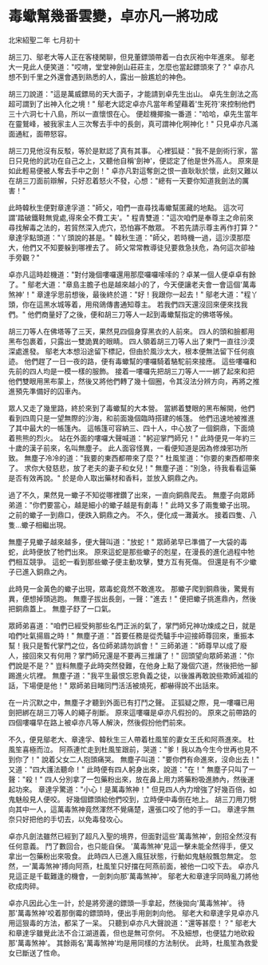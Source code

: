 # 毒蠍幫幾番雲變，卓亦凡一將功成

北宋紹聖二年 七月初十

胡三刀、鄔老大等人正在客棧閑聊，但見董鏢頭帶着一白衣灰袍中年進來。 鄔老大一見此人便笑道："哎唷，堂堂神劍山莊莊主，怎麼也當起鏢頭來了？" 卓亦凡想不到千里之外還會遇到熟悉的人，露出一臉尷尬的神色。

胡三刀說道："這是萬威鏢局的天大面子，才能請到卓先生出山。 卓先生劍法之高超可謂到了出神入化之境！" 鄔老大認定卓亦凡當年希望藉着'生死符'來控制他們三十六洞七十八島，所以一直懷恨在心。 便趁機揶揄一番道："哈哈，卓先生當年在靈鷲峰，被我家主人三次奪去手中的長劍，真可謂神化啊神化！" 只見卓亦凡滿面通紅，面帶怒容。

胡三刀見他沒有反駁，等於是默認了真有其事。 心裡狐疑："我不是劍術行家，當日只見他的武功在自己之上，又聽他自稱'劍神'，便認定了他是世外高人。 原來是如此輕易便被人奪去手中之劍！" 卓亦凡對這奪劍之恨一直耿耿於懷，此刻又難以在胡三刀面前辯解，只好忍着怒火不發，心想："總有一天要你知道我劍法的厲害！"

此時韓秋生便對章達孚道："師父，咱們一直尋找毒蠍幫匿藏的地點。 這次可謂'踏破鐵鞋無覓處,得來全不費工夫'。" 程青雙道："這次咱們是奉尊主之命前來尋找解毒之法的，若貿然深入虎穴，恐怕寡不敵眾。 不若先請示尊主再作打算？" 章達孚點頭道："丫頭說的甚是。" 韓秋生道："師父，若時機一過，這沙漠那麼大，他們又不知要躲到哪裡去了。 師父常常教導徒兒要救急扶危，為何這次卻袖手旁觀？"

卓亦凡這時趁機道："對付幾個嘍囉還用那麼囉囉嗦嗦的？卓某一個人便卓卓有餘了。" 鄔老大道："章島主膽子也是越來越小的了，今天便讓老夫會一會這個'萬毒煞神'！" 章達孚思前想後，最後終於道："好！我跟你一起去！" 鄔老大道："程丫頭，你在這黑水城等着，用飛鴿傳書通知尊主。 若我們四天還沒回來便來找我們。" 他們商量好了之後，便和胡三刀等人一起到毒蠍幫指定的佛塔等候。

胡三刀等人在佛塔等了三天，果然見四個身穿黑衣的人前來。 四人的頭和臉都用黑布包裹着，只露出一雙詭異的眼睛。 四人領着胡三刀等人出了東門一直往沙漠深處進發。 鄔老大本想沿途留下標記，但由於風沙太大，根本便無法留下任何痕迹。 他們趕了一日一夜的路，便有毒蠍幫的嘍囉騎着駱駝前來接應。 這些嘍囉和先前的四人均是一模一樣的服飾。 接着一嘍囉先把胡三刀等人一一綁了起來和把他們雙眼用黑布蒙上，然後又將他們轉了幾十個圈，令其沒法分辨方向，再將之推進預先準備好的囚車內。

眾人又走了幾里路，終於來到了毒蠍幫的大本營。 當綁着雙眼的黑布解開，他們看到四周只是一望無際的沙海，和前面幾個臨時搭建的帳篷。 他們迅速地被推進了其中最大的一帳篷內。 這帳篷可容納三、四十人，中心放了一個銅鼎，下面燒着熊熊的烈火。 站在外面的嘍囉大聲喊道："躬迎掌門師兄！" 此時便見一年約三十歲的漢子前來，名叫無塵子。 此人面容怪異，一看便知道是因為修煉邪功所致。 無塵子冷冷的道："我要的東西都帶來了麼？" 杜風笙道："你要的東西都帶來了。 求你大發慈悲，放了老夫的妻子和女兒！" 無塵子道："別急，待我看看這藥是否有效再說。" 於是命人取出藥材和香料，並放入銅鼎之內。

過了不久，果然見一蠍子不知從哪裡鑽了出來，一直向銅鼎爬去。 無塵子向眾師弟道："你們要當心，越是細小的蠍子越是有劇毒！" 此時又多了兩隻蠍子出現。 之前的蠍子一到鼎口，便跌入銅鼎之內。 不久，便化成一灘黃水。 接着四隻、八隻...蠍子相繼出現。

無塵子見蠍子越來越多，便大聲叫道："放蛇！" 眾師弟早已準備了一大袋的毒蛇，此時便放了牠們出來。 原來這蛇是那些蠍子的剋星，在漫長的進化過程中牠們相互競爭。 這蛇一看到那些蠍子便主動攻擊，雙方互有死傷。 但還是有不少蠍子已進入銅鼎之內。

此時見一金黃色的蠍子出現，眾毒蛇竟然不敢進攻。 那蠍子爬到銅鼎後，驚覺有異，便想掉頭逃跑。 無塵子拔出長劍，一聲："進去！" 便把蠍子挑進鼎內，然後把銅鼎蓋上。 無塵子舒了一口氣。

眾師弟喜道："咱們已經受夠那些名門正派的氣了，掌門師兄神功煉成之日，就是咱們吐氣揚眉之時！" 無塵子道："首要任務是從禿驢手中迎接師尊回來，重振本幫！我只是暫代掌門之位，各位師弟請勿誤會！" 三師弟道："師尊早以成了廢人，接回來又有何用？掌門師兄還是不要再三推讓了！" 回頭望向眾師弟道："你們說是不是？" 豈料無塵子此時突然發難，在他身上點了幾個穴道，然後把他一腳踢進火坑裡。 無塵子道："我平生最恨忘恩負義之徒，以後誰再敢說些欺師滅祖的話，下場便是他！" 眾師弟目睹同門活活被燒死，都嚇得說不出話來。

在一片沉默之中，無塵子才聽到外面已有打鬥之聲。 正狐疑之際，見一嘍囉已用劍把綁在胡三刀等人的繩子削斷。 原來這嘍囉是卓亦凡假扮的。 原來之前帶路的四個嘍囉早在路上被卓亦凡等人解決，然後假扮他們前來。

不久，便見鄔老大、章達孚、韓秋生三人帶着杜風笙的妻女王氏和阿燕進來。 杜風笙喜極而泣。 阿燕連忙走到杜風笙跟前，哭道："爹！我以為今生今世再也見不到你了！" 說着父女二人抱頭痛哭。 無塵子叫道："要你們有命進來，沒命出去！" 又道："四大護法聽命！" 此時便有四人躬身出來，說道："在！" 無塵子只叫了一聲："殺！" 四人分別拿了一包藥粉出來，放在鼻上用力將藥粉吸進肺內，然後運起功來。 章達孚驚道："小心！是萬毒煞神！" 但見四人內力增強了好幾百倍，如鬼魅般見人便咬。 好幾個鏢頭給他們咬到，立時便中毒倒在地上。 胡三刀用刀劈向其中一人，這萬毒煞神竟然渾然不覺痛楚，還張口咬了他的手一口。 章達孚無奈只好把他的手切去，以免毒發攻心。

卓亦凡劍法雖然已經到了超凡入聖的境界，但面對這些'萬毒煞神'，劍招全然沒有任何意義。 鬥了數回合，也只能自保。 '萬毒煞神'見這一擊未能全然得手，便又拿出一包藥粉出來吸食。 此時四人已進入瘋狂狀態，行動如鬼魅般飄忽無定。 忽然，一'萬毒煞神'搏向阿燕，杜風笙只好擋在阿燕前面，被他一口咬下去。 卓亦凡見這正是千載難逢的機會，一劍刺向那'萬毒煞神'。 鄔老大和章達孚同時亂刀將他砍成肉碎。

卓亦凡因此心生一計，於是將旁邊的鏢頭一手拿起，然後拋向'萬毒煞神'。 待那'萬毒煞神'咬着那倒霉的鏢頭時，便出手用劍刺向他。 鄔老大和章達孚見卓亦凡用這狠毒的方法，都呆了一呆。 只聽到卓亦凡大聲說道："還等甚麼！？" 鄔老大和章達孚雖覺此法不合江湖道義，但也是無可奈何。 不及細想，也便猛力地砍殺那'萬毒煞神'。 其餘兩名'萬毒煞神'均是用同樣的方法制伏。 此時，杜風笙為救愛女已斷送了性命。

